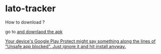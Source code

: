 # lato-tracker

How to download ?

go to 
<a href="https://github.com/jake-xy/lato-tracker/tree/master/app/release/app-release.apk" target="_blank" />
and downlaod the apk


Your device's Google Play Protect might say something along the lines of "Unsafe app blocked". Just ignore it and hit install anyway.
